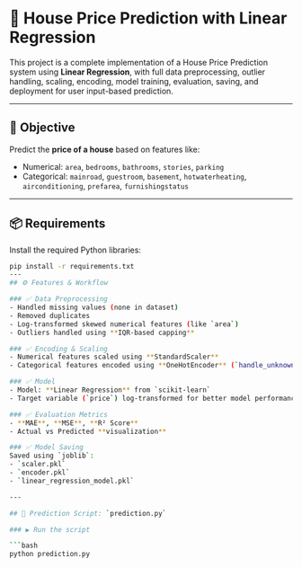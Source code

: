 # 🏡 House Price Prediction with Linear Regression

This project is a complete implementation of a House Price Prediction system using **Linear Regression**, with full data preprocessing, outlier handling, scaling, encoding, model training, evaluation, saving, and deployment for user input-based prediction.


---

## 🧠 Objective

Predict the **price of a house** based on features like:

- Numerical: `area`, `bedrooms`, `bathrooms`, `stories`, `parking`
- Categorical: `mainroad`, `guestroom`, `basement`, `hotwaterheating`, `airconditioning`, `prefarea`, `furnishingstatus`

---

## 📦 Requirements

Install the required Python libraries:

```bash
pip install -r requirements.txt
---
## ⚙️ Features & Workflow

### ✅ Data Preprocessing
- Handled missing values (none in dataset)
- Removed duplicates
- Log-transformed skewed numerical features (like `area`)
- Outliers handled using **IQR-based capping**

### ✅ Encoding & Scaling
- Numerical features scaled using **StandardScaler**
- Categorical features encoded using **OneHotEncoder** (`handle_unknown='ignore'`)

### ✅ Model
- Model: **Linear Regression** from `scikit-learn`
- Target variable (`price`) log-transformed for better model performance

### ✅ Evaluation Metrics
- **MAE**, **MSE**, **R² Score**
- Actual vs Predicted **visualization**

### ✅ Model Saving
Saved using `joblib`:
- `scaler.pkl`
- `encoder.pkl`
- `linear_regression_model.pkl`

---

## 🔮 Prediction Script: `prediction.py`

### ▶️ Run the script

```bash
python prediction.py